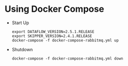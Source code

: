 # Using Docker Compose

- Start Up
	```shell
	export DATAFLOW_VERSION=2.5.1.RELEASE
	export SKIPPER_VERSION=2.4.1.RELEASE
	docker-compose -f docker-compose-rabbitmq.yml up
	```
- Shutdown
	```
	docker-compose -f docker-compose-rabbitmq.yml down
	```